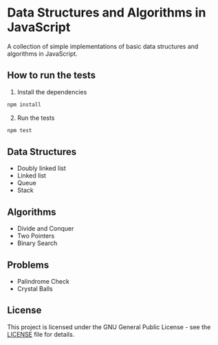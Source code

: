 # Data Structures and Algorithms in JavaScript

A collection of simple implementations of basic data structures and algorithms in JavaScript.

## How to run the tests

1. Install the dependencies

```bash
npm install
```

2. Run the tests

```bash
npm test
```

## Data Structures

- Doubly linked list
- Linked list
- Queue
- Stack

## Algorithms

- Divide and Conquer
- Two Pointers
- Binary Search

## Problems

- Palindrome Check
- Crystal Balls

## License

This project is licensed under the GNU General Public License - see the [LICENSE](LICENSE) file for details.
